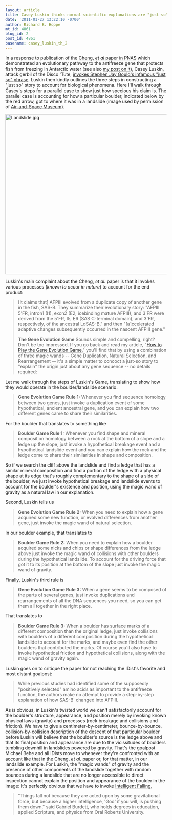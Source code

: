 ```yaml
---
layout: article
title: Casey Luskin thinks normal scientific explanations are "just so" stories
date: '2011-01-27 13:22:10 -0700'
author: Richard B. Hoppe
mt_id: 4861
blog_id: 2
post_id: 4861
basename: casey_luskin_th_2
---
```

In a response to publication of the [Cheng, _et al_ paper in PNAS](http://www.pnas.org/content/107/50/21593.abstract?sid=c12a7d0a-07fd-4458-851d-d83bd7210112) which demonstrated an evolutionary pathway to the antifreeze gene that protects fish from freezing in Antarctic water (see also [my post on it](http://pandasthumb.org/archives/2011/01/gene-duplicatio-1.html)), Casey Luskin, attack gerbil of the Disco 'Tute, [ invokes Stephen Jay Gould's infamous "just so" phrase](http://www.evolutionnews.org/2011/01/a_fishy_story_about_antifreeze043141.html).  Luskin then kindly outlines the three steps in constructing a "just so" story to account for biological phenomena.  Here I'll walk through Casey's steps for a parallel case to show just how specious his claim is.  The parallel case is accounting for how a particular boulder, indicated below by the red arrow, got to where it was in a landslide (image used by permission of [Air-and-Space Museum](http://www.air-and-space.com/home.htm)).

<img src="/PT/uploads/2011/Landslide.jpg" alt="Landslide.jpg" width="756" height="501" />

Luskin's main complaint about the Cheng, _et al._ paper is that it invokes various processes (_known to occur in nature_) to account for the end product:

> \[It claims that\] AFPIII evolved from a duplicate copy of another gene in the fish, SAS-B. They summarize their evolutionary story: "AFPIII 5'FR, intron1 (I1), exon2 (E2; icebinding mature AFPIII), and 3'FR were derived from the 5'FR, I5, E6 (SAS C-terminal domain), and 3'FR, respectively, of the ancestral LdSAS-B," and then "\[a\]ccelerated adaptive changes subsequently occurred in the nascent AFPIII gene."
> 
> **The Gene Evolution Game**
> Sounds simple and compelling, right? Don't be too impressed. If you go back and read my article, "[How to Play the Gene Evolution Game](http://www.evolutionnews.org/2010/02/how_to_play_the_gene_evolution032141.html)," you'll find that by using a combination of three magic wands -- Gene Duplication, Natural Selection, and Rearrangement -- it's a simple matter to concoct a just-so story to "explain" the origin just about any gene sequence -- no details required:

Let me walk through the steps of Luskin's Game, translating to show how they would operate in the boulder/landslide scenario.

> **Gene Evolution Game Rule 1:** Whenever you find sequence homology between two genes, just invoke a duplication event of some hypothetical, ancient ancestral gene, and you can explain how two different genes came to share their similarities.

For the boulder that translates to something like

> **Boulder Game Rule 1:** Whenever you find shape and mineral composition homology between a rock at the bottom of a slope and a ledge up the slope, just invoke a hypothetical breakage event and a hypothetical landslide event and you can explain how the rock and the ledge come to share their similarities in shape and composition.

So if we search the cliff above the landslide and find a ledge that has a similar mineral composition and find a portion of the ledge with a physical shape at its edge that's roughly complementary to the shape of a side of the boulder, we just invoke  hypothetical breakage and landslide events to account for the boulder's existence and position, using the magic wand of gravity as a natural law in our explanation.

Second, Luskin tells us 

> **Gene Evolution Game Rule 2:** When you need to explain how a gene acquired some new function, or evolved differences from another gene, just invoke the magic wand of natural selection. 

In our boulder example, that translates to

> **Boulder Game Rule 2:** When you need to explain how a boulder acquired some nicks and chips or shape differences from the ledge above just invoke the magic wand of collisions with other boulders during the hypothetical landslide.  To account for the driving force that got it to its position at the bottom of the slope just invoke the magic wand of gravity.

Finally, Luskin's third rule is

> **Gene Evolution Game Rule 3:** When a gene seems to be composed of the parts of several genes, just invoke duplications and rearrangements of all the DNA sequences you need, so you can get them all together in the right place.

That translates to

> **Boulder Game Rule 3:** When a boulder has surface marks of a different composition than the original ledge, just invoke collisions with boulders of a different composition during the hypothetical landslide to account for the marks, and maybe even find the other boulders that contributed the marks.  Of course you'll also have to invoke hypothetical friction and hypothetical collisions, along with the magic wand of gravity again.

Luskin goes on to critique the paper for not reaching the IDist's favorite and most distant goalpost:

> While previous studies had identified some of the supposedly "positively selected" amino acids as important to the antifreeze function, the authors make no attempt to provide a step-by-step explanation of how SAS-B' changed into AFPIII. 

As is obvious, in Luskin's twisted world we can't satisfactorily account for the boulder's structure, appearance, and position merely by invoking known physical laws (gravity) and processes (rock breakage and collisions and friction).  We have to give a centimeter-by-centimeter, bounce-by-bounce, collision-by-collision description of the descent of that particular boulder before Luskin will believe that the boulder's source is the ledge above and that its final position and appearance are due to the vicissitudes of boulders tumbling downhill in landslides powered by gravity.  That's the goalpost Michael Behe and all IDists move to whenever they're confronted with an account like that in the Cheng, _et al._ paper or, for that matter, in our landslide example.  For Luskin, the "magic wands" of gravity and the presence of other components of the landslide together with random bounces during a landslide that are no longer accessible to direct inspection cannot explain the position and appearance of the boulder in the image: It's perfectly obvious that we have to invoke [Intelligent Falling.](http://www.theonion.com/articles/evangelical-scientists-refute-gravity-with-new-int,1778/)

> "Things fall not because they are acted upon by some gravitational force, but because a higher intelligence, 'God' if you will, is pushing them down," said Gabriel Burdett, who holds degrees in education, applied Scripture, and physics from Oral Roberts University.
